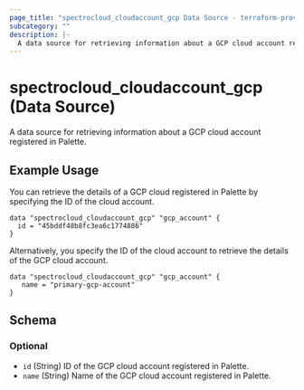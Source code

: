 ```yaml
---
page_title: "spectrocloud_cloudaccount_gcp Data Source - terraform-provider-spectrocloud"
subcategory: ""
description: |-
  A data source for retrieving information about a GCP cloud account registered in Palette.
---
```


# spectrocloud_cloudaccount_gcp (Data Source)

  A data source for retrieving information about a GCP cloud account registered in Palette.

## Example Usage


You can retrieve the details of a GCP cloud registered in Palette by specifying the ID of the cloud account.

```hcl
data "spectrocloud_cloudaccount_gcp" "gcp_account" {
  id = "45bddf48b8fc3ea6c1774886"
}
```

Alternatively, you specify the ID of the cloud account to retrieve the details of the GCP cloud account.

```hcl
data "spectrocloud_cloudaccount_gcp" "gcp_account" {
   name = "primary-gcp-account"
}
```

<!-- schema generated by tfplugindocs -->
## Schema

### Optional

- `id` (String) ID of the GCP cloud account registered in Palette.
- `name` (String) Name of the GCP cloud account registered in Palette.